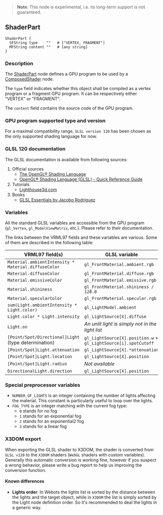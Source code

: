 > **Note**: This node is experimental, i.e. its long-term support is not guaranteed.

## ShaderPart

```
ShaderPart {
  SFString type    ""   # ["VERTEX, FRAGMENT"]
  MFString content ""   # [any string]
}
```

### Description

The [ShaderPart](#shaderpart) node defines a GPU program to be used by a [ComposedShader](composedshader.md) node.

The `type` field indicates whether this object shall be compiled as a vertex program or a fragment GPU program.
It can be respectively either "VERTEX" or "FRAGMENT".

The `content` field contains the source code of the GPU program.

### GPU program supported type and version

For a maximal compatibility range, `GLSL version 120` has been chosen as the only supported shading language for now.

### GLSL 120 documentation

The GLSL documentation is available from following sources:

1. Official sources
    - [The OpenGL® Shading Language](https://www.opengl.org/registry/doc/GLSLangSpec.Full.1.20.8.pdf)
    - [OpenGL® Shading Language (GLSL) - Quick Reference Guide](http://mew.cx/glsl_quickref.pdf)
2. Tutorials
    - [Lighthouse3d.com](http://www.lighthouse3d.com/tutorials/glsl-12-tutorial/)
3. Books
    - [GLSL Essentials by Jacobo Rodríguez](https://www.amazon.com/GLSL-Essentials-Jacobo-Rodr%C3%ADguez/dp/1849698007)

### Variables

All the standard GLSL variables are accessible from the GPU program (`gl_Vertex`, `gl_ModelViewMatrix`, etc.).
Please refer to their documentation.

The links between the VRML97 fields and these variables are various.
Some of them are described in the following table:

| VRML97 field(s)                                      | GLSL variable                                                   |
| ---------------------------------------------------- | --------------------------------------------------------------- |
| `Material.ambientIntensity * Material.diffuseColor`  | `gl_FrontMaterial.ambient.rgb`                                  |
| `Material.diffuseColor`                              | `gl_FrontMaterial.diffuse.rgb`                                  |
| `Material.emissiveColor`                             | `gl_FrontMaterial.emissive.rgb`                                 |
| `Material.shininess`                                 | `gl_FrontMaterial.shininess / 128.0`                            |
| `Material.specularColor`                             | `gl_FrontMaterial.specular.rgb`                                 |
| `sum(Light.ambientIntensity * Light.color)`          | `gl_LightModel.ambient`                                         |
| `Light.color * Light.intensity`                      | `gl_LightSource[X].diffuse`                                     |
| `Light.on`                                           | *An unlit light is simply not in the light list*                |
| `[Point/Spot/Directional]Light` (type determination) | `gl_LightSource[X].position.w` + `gl_LightSource[i].spotCutoff` |
| `[Point/Spot]Light.attenuation`                      | `gl_LightSource[X].*attenuation`                                |
| `[Point/Spot]Light.location`                         | `gl_LightSource[X].position`                                    |
| `[Point/Spot]Light.radius`                           | *Not available*                                                 |
| `DirectionalLight.direction`                         | `gl_LightSource[X].position`                                    |

### Special preprocessor variables

- `NUMBER_OF_LIGHTS` is an integer containing the number of lights affecting the material.
This constant is particularly useful to loop over the lights.
- `FOG_TYPE` is an integer matching with the current fog type:
    - `0` stands for no fog
    - `1` stands for an exponential fog
    - `2` stands for an exponential2 fog
    - `3` stands for a linear fog

### X3DOM export

When exporting the GLSL shader to X3DOM, the shader is converted from `GLSL v120` to the `X3DOM` shaders (`WebGL` shaders with custom variables).
Generally this automatic conversion is working fine, however if you suspect a wrong behavior, please write a bug report to help us improving the conversion function.

#### Known differences

- **Lights order**: In Webots the lights list is sorted by the distance between the lights and the target object,
while in `X3DOM` the list is simply sorted by the Light node definition order.
So it's recommended to deal the lights in a generic way.
